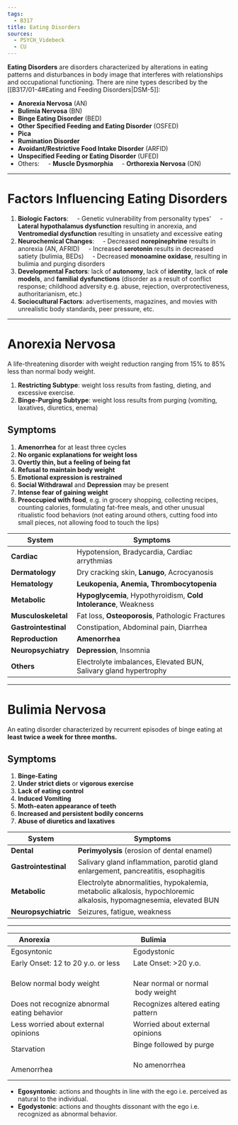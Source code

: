 ```yaml
---
tags:
  - B317
title: Eating Disorders
sources:
  - PSYCH_Videbeck
  - CU
---
```

**Eating Disorders** are disorders characterized by alterations in eating patterns and disturbances in body image that interferes with relationships and occupational functioning. There are nine types described by the [[B317/01-4#Eating and Feeding Disorders|DSM-5]]:
- **Anorexia Nervosa** (AN)
- **Bulimia Nervosa** (BN)
- **Binge Eating Disorder** (BED)
- **Other Specified Feeding and Eating Disorder** (OSFED)
- **Pica**
- **Rumination Disorder**
- **Avoidant/Restrictive Food Intake Disorder** (ARFID)
- **Unspecified Feeding or Eating Disorder** (UFED)
- Others:
    - **Muscle Dysmorphia**
    - **Orthorexia Nervosa** (ON)
___
# Factors Influencing Eating Disorders
1. **Biologic Factors**:
    - Genetic vulnerability from personality types'
    - **Lateral hypothalamus dysfunction** resulting in anorexia, and **Ventromedial dysfunction** resulting in unsatiety and excessive eating
2. **Neurochemical Changes**:
    - Decreased **norepinephrine** results in anorexia (AN, AFRID)
    - Increased **serotonin** results in decreased satiety (bulimia, BEDs)
    - Decreased **monoamine oxidase**, resulting in bulimia and purging disorders
3. **Developmental Factors**: lack of **autonomy**, lack of **identity**, lack of **role models**, and **familial dysfunctions** (disorder as a result of conflict response; childhood adversity e.g. abuse, rejection, overprotectiveness, authoritarianism, etc.)
4. **Sociocultural Factors**: advertisements, magazines, and movies with unrealistic body standards, peer pressure, etc.
___
# Anorexia Nervosa
A life-threatening disorder with weight reduction ranging from 15% to 85% less than normal body weight.
1. **Restricting Subtype**: weight loss results from fasting, dieting, and excessive exercise.
2. **Binge-Purging Subtype**: weight loss results from purging (vomiting, laxatives, diuretics, enema)
## Symptoms
1. **Amenorrhea** for at least three cycles
2. **No organic explanations for weight loss**
3. **Overtly thin, but a feeling of being fat**
4. **Refusal to maintain body weight**
5. **Emotional expression is restrained**
6. **Social Withdrawal** and **Depression** may be present
7. **Intense fear of gaining weight**
8. **Preoccupied with food**, e.g. in grocery shopping, collecting recipes, counting calories, formulating fat-free meals, and other unusual ritualistic food behaviors (not eating around others, cutting food into small pieces, not allowing food to touch the lips)

| System               | Symptoms                                                         |
| -------------------- | ---------------------------------------------------------------- |
| **Cardiac**          | Hypotension, Bradycardia, Cardiac arrythmias                     |
| **Dermatology**      | Dry cracking skin, **Lanugo**, Acrocyanosis                      |
| **Hematology**       | **Leukopenia, Anemia, Thrombocytopenia**                         |
| **Metabolic**        | **Hypoglycemia**, Hypothyroidism, **Cold Intolerance**, Weakness |
| **Musculoskeletal**  | Fat loss, **Osteoporosis**, Pathologic Fractures                 |
| **Gastrointestinal** | Constipation, Abdominal pain, Diarrhea                           |
| **Reproduction**     | **Amenorrhea**                                                   |
| **Neuropsychiatry**  | **Depression**, Insomnia                                         |
| **Others**           | Electrolyte imbalances, Elevated BUN, Salivary gland hypertrophy |
___
# Bulimia Nervosa
An eating disorder characterized by recurrent episodes of binge eating at **least twice a week for three months.**
## Symptoms
1. **Binge-Eating**
2. **Under strict diets** or **vigorous exercise**
3. **Lack of eating control**
4. **Induced Vomiting**
5. **Moth-eaten appearance of teeth**
6. **Increased and persistent bodily concerns**
7. **Abuse of diuretics and laxatives**

| System | Symptoms |
| -------------------- | ------------------------------------------------------------------------------------------------------------------ |
| **Dental** | **Perimyolysis** (erosion of dental enamel)|
| **Gastrointestinal** | Salivary gland inflammation, parotid gland enlargement, pancreatitis, esophagitis|
| **Metabolic** | Electrolyte abnormalities, hypokalemia, metabolic alkalosis, hypochloremic alkalosis, hypomagnesemia, elevated BUN |
| **Neuropsychiatric** | Seizures, fatigue, weakness|
___

| Anorexia                                    | Bulimia                            |
| ------------------------------------------- | ---------------------------------- |
| Egosyntonic                                 | Egodystonic                        |
| Early Onset: 12 to 20 y.o. or less          | Late Onset: >20 y.o.               |
| Below normal body weight                    | Near normal or normal  body weight |
| Does not recognize abnormal eating behavior | Recognizes altered eating pattern  |
| Less worried about external opinions        | Worried about external opinions    |
| Starvation                                  | Binge followed by purge            |
| Amenorrhea                                  | No amenorrhea                      |
- **Egosyntonic**: actions and thoughts in line with the ego i.e. perceived as natural to the individual.
- **Egodystonic**: actions and thoughts dissonant with the ego i.e. recognized as abnormal behavior.
